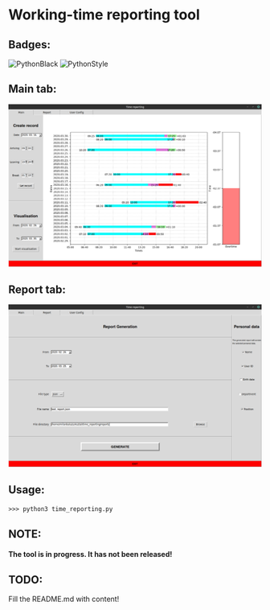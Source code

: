 # Working-time reporting tool

## Badges:

![PythonBlack](https://github.com/milanbalazs/time_reporting/workflows/PythonBlack/badge.svg)
![PythonStyle](https://github.com/milanbalazs/time_reporting/workflows/PythonStyle/badge.svg)

## Main tab:

![Main window example](imgs/main_window_example.png)

## Report tab:

![Report window example](imgs/report_window_example.png)

## Usage:

````
>>> python3 time_reporting.py
````

## NOTE:
#### The tool is in progress. It has not been released!

## TODO:

Fill the README.md with content!
